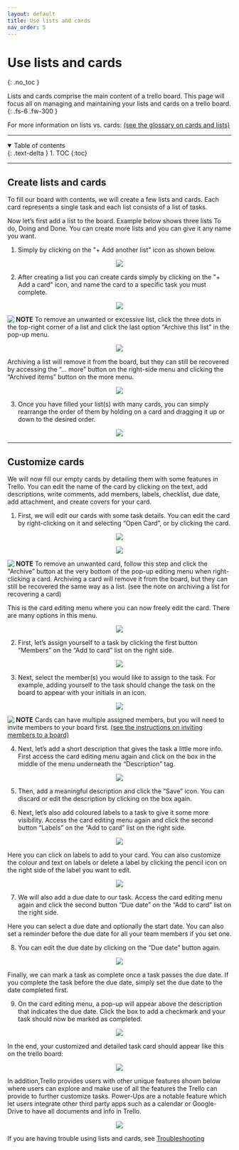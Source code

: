 ```yaml
---
layout: default
title: Use lists and cards
nav_order: 5
---
```


# Use lists and cards
{: .no_toc }

Lists and cards comprise the main content of a trello board. This page will focus all on managing and maintaining your lists and cards on a trello board.
{: .fs-6 .fw-300 }

For more information on lists vs. cards: [(see the glossary on cards and lists)](https://cheesypudding.github.io/Jasper-Test-Docs/docs/search/)

---

<details open markdown="block">
  <summary>
    Table of contents
  </summary>
  {: .text-delta }
1. TOC
{:toc}
</details>

---

## Create lists and cards
To fill our board with contents, we will create a few lists and cards. Each card represents a single task and each list consists of a list of tasks.


Now let’s first add a list to the board. Example below shows three lists To do, Doing and Done. You can create more lists and you can give it any name you want. 
1. Simply by clicking on the "+ Add another list" icon as shown below.

<p align="center">
  <img src="https://github.com/CheesyPudding/Jasper-Test-Docs/blob/gh-pages/assets/images/create-lists-and-cards-step-1.png?raw=true">
</p>

2. After creating a list you can create cards simply by clicking on the "+ Add a card" icon, and name the card to a specific task you must complete.

<p align="center">
  <img src="https://github.com/CheesyPudding/Jasper-Test-Docs/blob/gh-pages/assets/images/create-lists-and-cards-step-2.png?raw=true">
</p>

<img align="left" src="https://github.com/CheesyPudding/Jasper-Test-Docs/blob/gh-pages/assets/images/alert.png?raw=true">**NOTE** To remove an unwanted or excessive list, click the three dots in the top-right corner of a list and click the last option “Archive this list” in the pop-up menu.

<p align="center">
  <img src="https://github.com/CheesyPudding/Jasper-Test-Docs/blob/gh-pages/assets/images/create-lists-and-cards-step-2-NOTE.PNG?raw=true">
</p>

Archiving a list will remove it from the board, but they can still be recovered by accessing the “... more” button on the right-side menu and clicking the “Archived items” button on the more menu. 

<p align="center">
  <img src="https://github.com/CheesyPudding/Jasper-Test-Docs/blob/gh-pages/assets/images/create-lists-and-cards-step-2-NOTE-2.PNG?raw=true">
</p>

3. Once you have filled your list(s) with many cards, you can simply rearrange the order of them by holding on a card and dragging it up or down to the desired order.

<p align="center">
  <img src="https://github.com/CheesyPudding/Jasper-Test-Docs/blob/gh-pages/assets/images/create-lists-and-cards-step-3.PNG?raw=true">
</p>


---


## Customize cards
We will now fill our empty cards by detailing them with some features in Trello. You can edit the name of the card by clicking on the text, add descriptions, write comments, add members, labels, checklist, due date, add attachment, and create covers for your card.

1. First, we will edit our cards with some task details. You can edit the card by right-clicking on it and selecting “Open Card”, or by clicking the card.

<p align="center">
  <img src="https://github.com/CheesyPudding/Jasper-Test-Docs/blob/gh-pages/assets/images/customize-cards-step-1.png?raw=true">
</p>

<p align="center">
  <img src="https://github.com/CheesyPudding/Jasper-Test-Docs/blob/gh-pages/assets/images/custimize-cards-step-1-2.png?raw=true">
</p>

<img align="left" src="https://github.com/CheesyPudding/Jasper-Test-Docs/blob/gh-pages/assets/images/alert.png?raw=true">**NOTE** To remove an unwanted card, follow this step and click the "Archive” button at the very bottom of the pop-up editing menu when right-clicking a card. Archiving a card will remove it from the board, but they can still be recovered the same way as a list. (see the note on archiving a list for recovering a card)

This is the card editing menu where you can now freely edit the card. There are many options in this menu. 

<p align="center">
  <img src="https://github.com/CheesyPudding/Jasper-Test-Docs/blob/gh-pages/assets/images/customize-cards-step-2 -&-step-4.png?raw=true">
</p>

2. First, let’s assign yourself to a task by clicking the first button “Members” on the “Add to card” list on the right side.

<p align="center">
  <img src="https://github.com/CheesyPudding/Jasper-Test-Docs/blob/gh-pages/assets/images/customize-cards-step-2-2.PNG?raw=true">
</p>

3. Next, select the member(s) you would like to assign to the task. For example, adding yourself to the task should change the task on the board to appear with your initials in an icon.

<p align="center">
  <img src="https://github.com/CheesyPudding/Jasper-Test-Docs/blob/gh-pages/assets/images/customize-cards-step-2-3.PNG?raw=true">
</p>

<img align="left" src="https://github.com/CheesyPudding/Jasper-Test-Docs/blob/gh-pages/assets/images/alert.png?raw=true">**NOTE** Cards can have multiple assigned members, but you will need to invite members to your board first. [(see the instructions on inviting members to a board)](https://cheesypudding.github.io/Jasper-Test-Docs/docs/customization/)

4. Next, let’s add a short description that gives the task a little more info. First access the card editing menu again and click on the box in the middle of the menu underneath the “Description” tag. 

<p align="center">
  <img src="https://github.com/CheesyPudding/Jasper-Test-Docs/blob/gh-pages/assets/images/customize-cards-step-3.PNG?raw=true">
</p>

5. Then, add a meaningful description and click the “Save” icon. You can discard or edit the description by clicking on the box again.

6. Next, let’s also add coloured labels to a task to give it some more visibility. Access the card editing menu again and click the second button “Labels” on the “Add to card” list on the right side.

<p align="center">
  <img src="https://github.com/CheesyPudding/Jasper-Test-Docs/blob/gh-pages/assets/images/customize-cards-step-2 -&-step-4.png?raw=true">
</p>

Here you can click on labels to add to your card. You can also customize the colour and text on labels or delete a label by clicking the pencil icon on the right side of the label you want to edit. 

<p align="center">
  <img src="https://github.com/CheesyPudding/Jasper-Test-Docs/blob/gh-pages/assets/images/customize-cards-step-4-2.PNG?raw=true">
</p>

7. We will also add a due date to our task. Access the card editing menu again and click the second button “Due date” on the “Add to card” list on the right side. 

Here you can select a due date and optionally the start date. You can also set a reminder before the due date for all your team members if you set one. 

8. You can edit the due date by clicking on the “Due date” button again.

<p align="center">
  <img src="https://github.com/CheesyPudding/Jasper-Test-Docs/blob/gh-pages/assets/images/customize-cards-step-5.PNG?raw=true">
</p>

Finally, we can mark a task as complete once a task passes the due date. If you complete the task before the due date, simply set the due date to the date completed first. 

9. On the card editing menu, a pop-up will appear above the description that indicates the due date. Click the box to add a checkmark and your task should now be marked as completed.

<p align="center">
  <img src="https://github.com/CheesyPudding/Jasper-Test-Docs/blob/gh-pages/assets/images/customize-cards-step-6.PNG?raw=true">
</p>

In the end, your customized and detailed task card should appear like this on the trello board:

<p align="center">
  <img src="https://github.com/CheesyPudding/Jasper-Test-Docs/blob/gh-pages/assets/images/customize-cards-step-7.PNG?raw=true">
</p>

In addition,Trello provides users with other unique features shown below where users can explore and make use of all the features the Trello can provide to further customize tasks. Power-Ups are a notable feature which let users integrate other third party apps such as a calendar or Google-Drive to have all documents and info in Trello.

<p align="center">
  <img src="https://github.com/CheesyPudding/Jasper-Test-Docs/blob/gh-pages/assets/images/customize-cards-step-7-2.png?raw=true">
</p>

If you are having trouble using lists and cards, see [Troubleshooting](https://cheesypudding.github.io/Jasper-Test-Docs/docs/index-test/)
